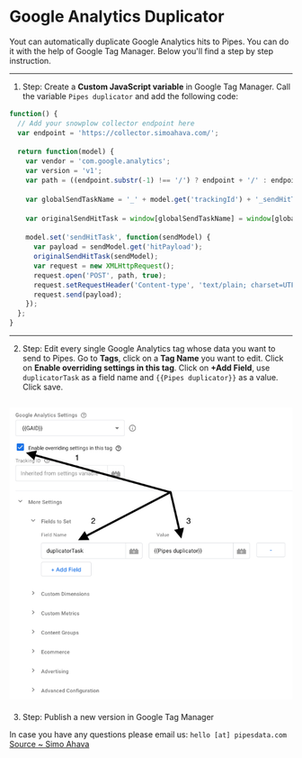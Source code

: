# Google Analytics Duplicator
Yout can automatically duplicate Google Analytics hits to Pipes. You can do it with the help of Google Tag Manager. Below you'll find a step by step instruction. 

---
1. Step: Create a **Custom JavaScript variable** in Google Tag Manager. Call the variable `Pipes duplicator` and add the following code:

```js
function() {
  // Add your snowplow collector endpoint here
  var endpoint = 'https://collector.simoahava.com/';
  
  return function(model) {
    var vendor = 'com.google.analytics';
    var version = 'v1';
    var path = ((endpoint.substr(-1) !== '/') ? endpoint + '/' : endpoint) + vendor + '/' + version;
    
    var globalSendTaskName = '_' + model.get('trackingId') + '_sendHitTask';
    
    var originalSendHitTask = window[globalSendTaskName] = window[globalSendTaskName] || model.get('sendHitTask');
    
    model.set('sendHitTask', function(sendModel) {
      var payload = sendModel.get('hitPayload');
      originalSendHitTask(sendModel);
      var request = new XMLHttpRequest();
      request.open('POST', path, true);
      request.setRequestHeader('Content-type', 'text/plain; charset=UTF-8');
      request.send(payload);
    });
  };
}
```
---

2. Step: Edit every single Google Analytics tag whose data you want to send to Pipes. Go to **Tags**, click on a **Tag Name** you want to edit. Click on **Enable overriding settings in this tag**. Click on **+Add Field**, use `duplicatorTask` as a field name and `{{Pipes duplicator}}` as a value. Click save.

![gtm pipes](./img/gtm-pipes.png)
---

3. Step: Publish a new version in Google Tag Manager


In case you have any questions please email us: `hello [at] pipesdata.com`
[Source ~ Simo Ahava](https://www.simoahava.com)
